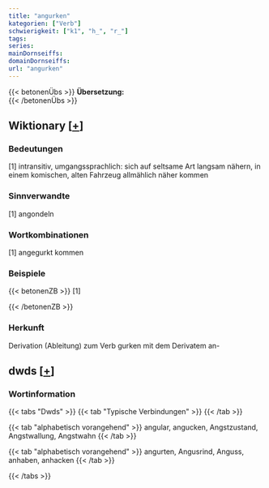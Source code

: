 ```yaml
---
title: "angurken"
kategorien: ["Verb"]
schwierigkeit: ["k1", "h_", "r_"]
tags:
series:
mainDornseiffs:
domainDornseiffs:
url: "angurken"
---
```


{{< betonenÜbs >}}
**Übersetzung:**  
{{< /betonenÜbs >}}

## Wiktionary [[+](https://de.wiktionary.org/wiki/angurken)]

### Bedeutungen
[1] intransitiv, umgangssprachlich: sich auf seltsame Art langsam nähern, in einem komischen, alten Fahrzeug allmählich näher kommen  

### Sinnverwandte
[1] angondeln  

### Wortkombinationen
[1] angegurkt kommen  

### Beispiele
{{< betonenZB >}}
[1]  

{{< /betonenZB >}}
### Herkunft
Derivation (Ableitung) zum Verb gurken mit dem Derivatem an-  



## dwds [[+](https://www.dwds.de/wb/angurken)]

### Wortinformation
{{< tabs "Dwds" >}}
{{< tab "Typische Verbindungen" >}}
{{< /tab >}}

{{< tab "alphabetisch vorangehend" >}}
angular, angucken, Angstzustand, Angstwallung, Angstwahn
{{< /tab >}}

{{< tab "alphabetisch vorangehend" >}}
angurten, Angusrind, Anguss, anhaben, anhacken
{{< /tab >}}

{{< /tabs >}}


